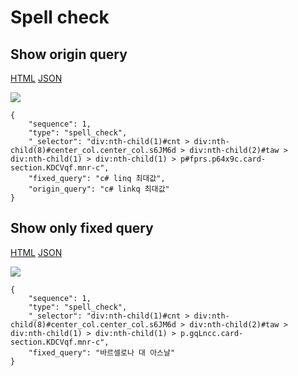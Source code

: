 # Spell check

## **Show origin query**

[HTML](https://ascentkorea-docs.github.io/mobile/features/spell\_check/sample.html) [JSON](https://ascentkorea-docs.github.io/mobile/features/spell\_check/sample.json)

![](https://lh6.googleusercontent.com/AGo18MdCYrmTuzy\_wLhAD2\_Pxkn2y6u\_CQMk1AHJEAcQedsK-yKDZXAndDHhMdvhIoH7Go1Yrt5RjgxMmFeE3cXJgLdkjlFy3CL7w5pUC\_dwNVjZXtvBEchBEryuzWez7iMAl\_w)

```
{
    "sequence": 1,
    "type": "spell_check",
    "_selector": "div:nth-child(1)#cnt > div:nth-child(8)#center_col.center_col.s6JM6d > div:nth-child(2)#taw > div:nth-child(1) > div:nth-child(1) > p#fprs.p64x9c.card-section.KDCVqf.mnr-c",
    "fixed_query": "c# linq 최대값",
    "origin_query": "c# linkq 최대값"
}
```

## **Show only fixed query**

[HTML](https://ascentkorea-docs.github.io/mobile/features/spell\_check/sample2.html) [JSON](https://ascentkorea-docs.github.io/mobile/features/spell\_check/sample2.json)

![](https://lh6.googleusercontent.com/pSKnWIolg5NvOqoSEELImRHn3jl-SSjQmpPG1vccVl287atFld\_vJwhQS9do8djk7mTcWugAwCOoqeSNjd63QP7B\_o8SQWBsNe74pVA5CxDp0vOcqmfDnQIM0UkFqvxoE-dE1M0)

```
{
    "sequence": 1,
    "type": "spell_check",
    "_selector": "div:nth-child(1)#cnt > div:nth-child(8)#center_col.center_col.s6JM6d > div:nth-child(2)#taw > div:nth-child(1) > div:nth-child(1) > p.gqLncc.card-section.KDCVqf.mnr-c",
    "fixed_query": "바르셀로나 대 아스날"
}
```
